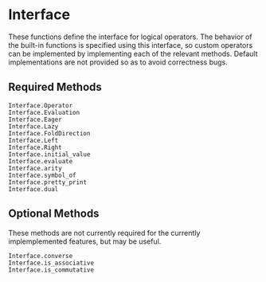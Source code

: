 
# Interface

These functions define the interface for logical operators. The behavior of the built-in functions is specified using this interface, so custom operators can be implemented by implementing each of the relevant methods. Default implementations are not provided so as to avoid correctness bugs.

## Required Methods

```@docs
Interface.Operator
Interface.Evaluation
Interface.Eager
Interface.Lazy
Interface.FoldDirection
Interface.Left
Interface.Right
Interface.initial_value
Interface.evaluate
Interface.arity
Interface.symbol_of
Interface.pretty_print
Interface.dual
```

## Optional Methods

These methods are not currently required for the currently implemplemented features, but may be useful.

```@docs
Interface.converse
Interface.is_associative
Interface.is_commutative
```
